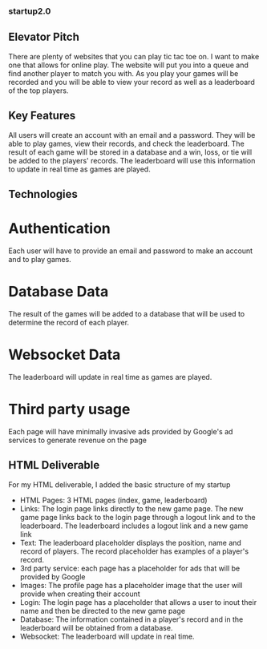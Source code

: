 ### startup2.0
## Elevator Pitch
There are plenty of websites that you can play tic tac toe on. I want to make one that allows for online play. The website will put you into a queue and find another player to match you with. As you play your games will be recorded and you will be able to view your record as well as a leaderboard of the top players.
## Key Features
All users will create an account with an email and a password. They will be able to play games, view their records, and check the leaderboard. The result of each game will be stored in a database and a win, loss, or tie will be added to the players' records. The leaderboard will use this information to update in real time as games are played.
## Technologies
# Authentication
Each user will have to provide an email and password to make an account and to play games. 
# Database Data
The result of the games will be added to a database that will be used to determine the record of each player.
# Websocket Data
The leaderboard will update in real time as games are played.
# Third party usage
Each page will have minimally invasive ads provided by Google's ad services to generate revenue on the page
## HTML Deliverable
For my HTML deliverable, I added the basic structure of my startup 
* HTML Pages:
3 HTML pages (index, game, leaderboard)
* Links: The login page links directly to the new game page. The new game page links back to the login page through a logout link and to the leaderboard. The leaderboard includes a logout link and a new game link
* Text: The leaderboard placeholder displays the position, name and record of players. The record placeholder has examples of a player's record.
* 3rd party service: each page has a placeholder for ads that will be provided by Google
* Images: The profile page has a placeholder image that the user will provide when creating their account
* Login: The login page has a placeholder that allows a user to inout their name and then be directed to the new game page
* Database: The information contained in a player's record and in the leaderboard will be obtained from a database.
* Websocket: The leaderboard will update in real time. 
